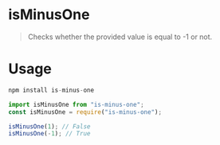 # isMinusOne
> Checks whether the provided value is equal to -1 or not.

# Usage
```js
npm install is-minus-one
```

```js
import isMinusOne from "is-minus-one";
const isMinusOne = require("is-minus-one");

isMinusOne(1); // False
isMinusOne(-1); // True
```
